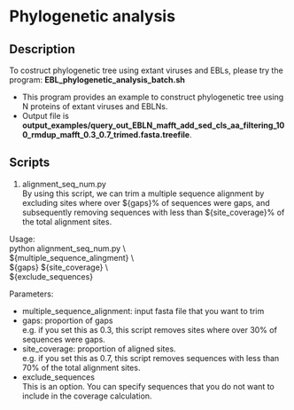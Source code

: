 # Phylogenetic analysis  

## Description  
To costruct phylogenetic tree using extant viruses and EBLs, please try the program: **EBL_phylogenetic_analysis_batch.sh**  

- This program provides an example to construct phylogenetic tree using N proteins of extant viruses and EBLNs.  
- Output file is **output_examples/query_out_EBLN_mafft_add_sed_cls_aa_filtering_100_rmdup_mafft_0.3_0.7_trimed.fasta.treefile**.  

## Scripts  
1. alignment_seq_num.py  
By using this script, we can trim a multiple sequence alignment by excluding sites where over ${gaps}% of sequences were gaps, and subsequently removing sequences with less than ${site_coverage}% of the total alignment sites.  

Usage:  
python alignment_seq_num.py \  
	${multiple_sequence_alingment} \  
	${gaps} ${site_coverage} \  
	${exclude_sequences}  

Parameters:  
- multiple_sequence_alignment: input fasta file that you want to trim  
- gaps: proportion of gaps  
e.g. if you set this as 0.3, this script removes sites where over 30% of sequences were gaps.  
- site_coverage: proportion of aligned sites.  
e.g. if you set this as 0.7, this script removes sequences with less than 70% of the total alignment sites.  
- exclude_sequences  
This is an option. You can specify sequences that you do not want to include in the coverage calculation.    
